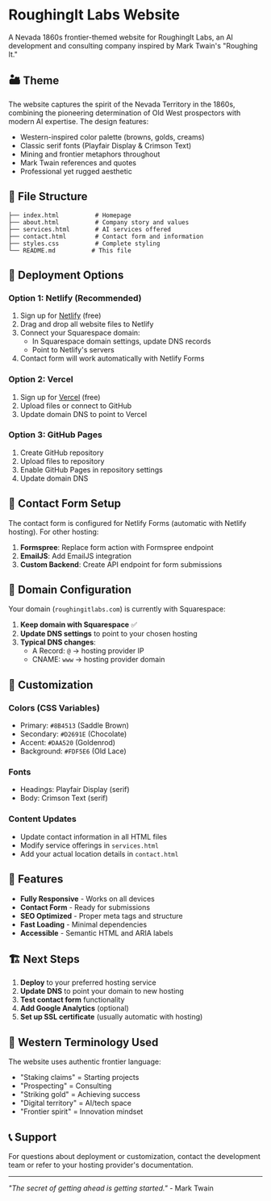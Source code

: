 # RoughingIt Labs Website

A Nevada 1860s frontier-themed website for RoughingIt Labs, an AI development and consulting company inspired by Mark Twain's "Roughing It."

## 🏜️ Theme

The website captures the spirit of the Nevada Territory in the 1860s, combining the pioneering determination of Old West prospectors with modern AI expertise. The design features:

- Western-inspired color palette (browns, golds, creams)
- Classic serif fonts (Playfair Display & Crimson Text)
- Mining and frontier metaphors throughout
- Mark Twain references and quotes
- Professional yet rugged aesthetic

## 📁 File Structure

```
├── index.html          # Homepage
├── about.html          # Company story and values
├── services.html       # AI services offered
├── contact.html        # Contact form and information
├── styles.css          # Complete styling
└── README.md          # This file
```

## 🚀 Deployment Options

### Option 1: Netlify (Recommended)
1. Sign up for [Netlify](https://netlify.com) (free)
2. Drag and drop all website files to Netlify
3. Connect your Squarespace domain:
   - In Squarespace domain settings, update DNS records
   - Point to Netlify's servers
4. Contact form will work automatically with Netlify Forms

### Option 2: Vercel
1. Sign up for [Vercel](https://vercel.com) (free)
2. Upload files or connect to GitHub
3. Update domain DNS to point to Vercel

### Option 3: GitHub Pages
1. Create GitHub repository
2. Upload files to repository
3. Enable GitHub Pages in repository settings
4. Update domain DNS

## 📧 Contact Form Setup

The contact form is configured for Netlify Forms (automatic with Netlify hosting). For other hosting:

1. **Formspree**: Replace form action with Formspree endpoint
2. **EmailJS**: Add EmailJS integration
3. **Custom Backend**: Create API endpoint for form submissions

## 🔗 Domain Configuration

Your domain (`roughingitlabs.com`) is currently with Squarespace:

1. **Keep domain with Squarespace** ✅
2. **Update DNS settings** to point to your chosen hosting
3. **Typical DNS changes**:
   - A Record: `@` → hosting provider IP
   - CNAME: `www` → hosting provider domain

## 🎨 Customization

### Colors (CSS Variables)
- Primary: `#8B4513` (Saddle Brown)
- Secondary: `#D2691E` (Chocolate)
- Accent: `#DAA520` (Goldenrod)
- Background: `#FDF5E6` (Old Lace)

### Fonts
- Headings: Playfair Display (serif)
- Body: Crimson Text (serif)

### Content Updates
- Update contact information in all HTML files
- Modify service offerings in `services.html`
- Add your actual location details in `contact.html`

## 📱 Features

- **Fully Responsive** - Works on all devices
- **Contact Form** - Ready for submissions
- **SEO Optimized** - Proper meta tags and structure
- **Fast Loading** - Minimal dependencies
- **Accessible** - Semantic HTML and ARIA labels

## 🏗️ Next Steps

1. **Deploy** to your preferred hosting service
2. **Update DNS** to point your domain to new hosting
3. **Test contact form** functionality
4. **Add Google Analytics** (optional)
5. **Set up SSL certificate** (usually automatic with hosting)

## 🤠 Western Terminology Used

The website uses authentic frontier language:
- "Staking claims" = Starting projects
- "Prospecting" = Consulting
- "Striking gold" = Achieving success
- "Digital territory" = AI/tech space
- "Frontier spirit" = Innovation mindset

## 📞 Support

For questions about deployment or customization, contact the development team or refer to your hosting provider's documentation.

---

*"The secret of getting ahead is getting started."* - Mark Twain 